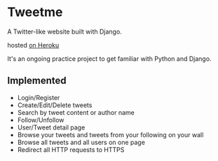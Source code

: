 
# Tweetme
A Twitter-like website built with Django.

hosted [on Heroku](https://tweetme-20.herokuapp.com/)

It's an ongoing practice project to get familiar with Python and Django.

## Implemented
- Login/Register
- Create/Edit/Delete tweets
- Search by tweet content or author name
- Follow/Unfollow
- User/Tweet detail page
- Browse your tweets and tweets from your following on your wall
- Browse all tweets and all users on one page
- Redirect all HTTP requests to HTTPS
